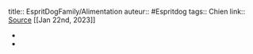 title:: EspritDogFamily/Alimentation
auteur:: #Espritdog 
tags:: Chien
link:: [Source](https://www.espritdog.com/chapitres/chapitre-6-lalimentation/)
[[Jan 22nd, 2023]]

-
-